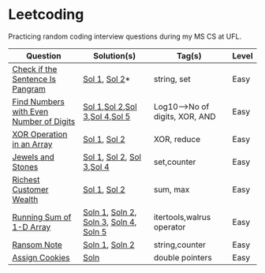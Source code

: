 # Leetcoding

Practicing random coding interview questions during my MS CS at UFL.


| Question | Solution(s) | Tag(s) | Level |
|----------|-------------|--------|-------|
|[Check if the Sentence Is Pangram](https://leetcode.com/problems/check-if-the-sentence-is-pangram/)| [Sol 1](./src/easy/1832_1.py), [Sol 2](./src/easy/1832_2.py)* | string, set | Easy |
|[Find Numbers with Even Number of Digits](https://leetcode.com/problems/find-numbers-with-even-number-of-digits/)| [Sol 1](./src/easy/1295_1.py),[Sol 2](./src/easy/1295_2.py),[Sol 3](./src/easy/1295_3.py),[Sol 4](./src/easy/1295_4.py),[Sol 5](./src/easy/1295_5.py)|Log10-->No of digits, XOR, AND |Easy|
|[XOR Operation in an Array](https://leetcode.com/problems/xor-operation-in-an-array/)|[Sol 1](./src/easy/1486_1.py), [Sol 2](./src/easy/1486_2.py)| XOR, reduce | Easy |
|[Jewels and Stones](https://leetcode.com/problems/jewels-and-stones/)|[Sol 1](./src/easy/771_1.py), [Sol 2](./src/easy/771_2.py), [Sol 3](./src/easy/771_3.py),[Sol 4](./src/easy/771_4.py)|set,counter | Easy |
|[Richest Customer Wealth](https://leetcode.com/problems/richest-customer-wealth/) | [Sol 1](./src/easy/1672_1.py), [Sol 2](./src/easy/1672_2.py)|sum, max| Easy|
|[Running Sum of 1-D Array](https://leetcode.com/problems/running-sum-of-1d-array/) | [Soln 1](./src/easy/1480_1.py), [Soln 2](./src/easy/1480_2.py), [Soln 3](./src/easy/1480_3.py), [Soln 4](./src/easy/1480_4.py), [Soln 5](./src/easy/1480_5.py) | itertools,walrus operator | Easy |
|[Ransom Note](https://leetcode.com/problems/ransom-note/)| [Soln 1](./src/easy/383_1.py), [Soln 2](./src/easy/383_2.py)|string,counter| Easy|
|[Assign Cookies](https://leetcode.com/problems/assign-cookies)| [Soln](./src/easy/455_1.py)|double pointers|Easy|

<!-- -

7.  Majority Element
8.  Valid Parenthesis
9.  Two Sum
10.  Find All Numbers Disappeared in an Array
13. Single Number
14. Move Zeroes
15. Defanging an IP Address
16. Kids With the Greatest Number of Candies
17. Shuffle the Array
18. Design Parking System
19. Suffle String
20. Subtract the Product and Sum of Digits of an Integer
21. Number of Steps to Reduce a Number to Zero
22. Goal Parser Interpretation
23. Decode XORed Array
24. Create Target Array in the Given Order
25. Count Items Matching a Rule
26. Split a String in Balanced Strings
27. Happy Number
28. House Robber
29. Detect Capital
30. Count Primes

31. Sort Array by Parity
32. License Key Formatting
33. Unique Email Addresses
34. Most Common Word
35. Flood Fill Algorithm
36. Add Binary
37. Flipping an Image
38. Remove Duplicates from Sorted Array
39. Monotonic Array
40. Valid Palindrome
41. Binary NUmber with alternating bits
42. Climbing Stairs [Dynamic Programming]
43. Number Complement
44. Remove Element
45. Best time to buy and sell stocks II

46. Hamming Distance
47. Moving Average from Data Stream
48. Meeting Rooms
49. Missing Number
50. Intersection of two arrays
51. Find the Difference
52. Contains Duplicate
53. Robot return to origin
54. Paint House
55. First Bad Version
56. Plus One
57. Reverse Integer
58. Backspace String Compare
59. Power of Two
60. Fizz Buzz

61. Contains Duplicate II
62. Valid Palindrome II
63. Valid Mountain Array
64. Flip Game
65. Reverse only letters
66. Reverse String
67. Valid Anagram
68. Remove Vowels from a string
69. Remove vowels in a string
70. Last stone weight
71. Add Strings
72. Verifying Alien Dictionary
73. String Compression
74.
75.

76.
77.
78.
79.
80.
81.
82.
83.
84.
85.
86.
87.
88.
89.
90.

91.
92.
93.
94.
95.
96.
97.
98.
99.
100.
101.
102.
103.
104.
105.
->

